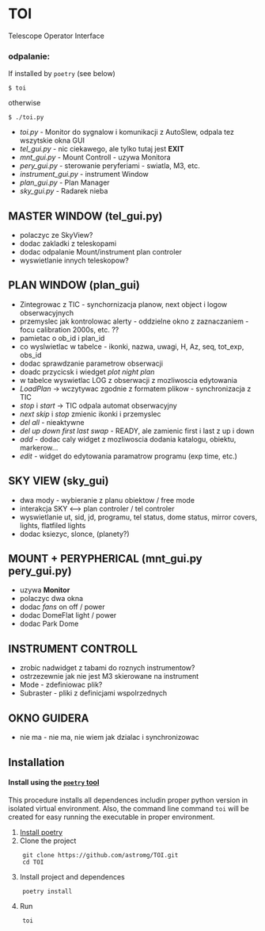 # TOI
Telescope Operator Interface

### odpalanie:
If installed by `poetry` (see below)
```
$ toi
```   
otherwise
```
$ ./toi.py
```

- _toi.py_ - Monitor do sygnalow i komunikacji z AutoSlew, odpala tez wszytskie okna GUI
- _tel_gui.py_ - nic ciekawego, ale tylko tutaj jest **EXIT**
- _mnt_gui.py_ - Mount Controll - uzywa Monitora
- _pery_gui.py_ - sterowanie peryferiami - swiatla, M3, etc. 
- _instrument_gui.py_ - instrument Window
- _plan_gui.py_ - Plan Manager
- _sky_gui.py_ - Radarek nieba


## MASTER WINDOW (tel_gui.py)
- polaczyc ze SkyView?
- dodac zakladki z teleskopami
- dodac odpalanie Mount/instrument plan controler
- wyswietlanie innych teleskopow?


## PLAN WINDOW (plan_gui) 
- Zintegrowac z TIC - synchornizacja planow, next object i logow obserwacyjnych
- przemyslec jak kontrolowac alerty - oddzielne okno z zaznaczaniem  - focu calibration 2000s, etc. ??
- pamietac o ob_id i plan_id
- co wyslwietlac w tabelce - ikonki, nazwa, uwagi, H, Az, seq, tot_exp, obs_id
- dodac sprawdzanie parametrow obserwacji
- doadc przycicsk i wiedget _plot night plan_
- w tabelce wyswietlac LOG z obserwacji z mozliwoscia edytowania
- _LoadPlan_ -> wczytywac zgodnie z formatem plikow - synchronizacja z TIC
- _stop_ i _start_ -> TIC odpala automat obserwacyjny 
- _next_ _skip_ i _stop_ zmienic ikonki i przemyslec
- _del all_ - nieaktywne
- _del_ _up_ _down_ _first_ _last_ _swap_ - READY, ale zamienic first i last z up i down
- _add_ - dodac caly widget z mozliwoscia dodania katalogu, obiektu, markerow...
- _edit_ - widget do edytowania paramatrow programu (exp time, etc.)

## SKY VIEW (sky_gui)
- dwa mody - wybieranie z planu obiektow / free mode
- interakcja SKY <-->  plan controler / tel controler
- wyswietlanie ut, sid, jd, programu, tel status, dome status, mirror covers, lights, flatfiled lights
- dodac ksiezyc, slonce, (planety?)

## MOUNT + PERYPHERICAL (mnt_gui.py pery_gui.py)
- uzywa **Monitor** 
- polaczyc dwa okna
- dodac _fans_ on off / power
- dodac DomeFlat light / power
- dodac Park Dome

## INSTRUMENT CONTROLL 
- zrobic nadwidget z tabami do roznych instrumentow? 
- ostrzezewnie jak nie jest M3 skierowane na instrument
- Mode - zdefiniowac plik? 
- Subraster - pliki z definicjami wspolrzednych

## OKNO GUIDERA 
- nie ma - nie ma, nie wiem jak dzialac i synchronizowac

## Installation
#### Install using the [`poetry` tool](https://python-poetry.org/docs/basic-usage/)
This procedure installs all dependences includin proper python version in isolated virtual environment.
Also, the command line command `toi` will be created for easy running the executable in proper environment.
1. [Install poetry](https://python-poetry.org/docs/#installation)
2. Clone the project
```
    git clone https://github.com/astromg/TOI.git
    cd TOI
```
3. Install project and dependences
```
    poetry install
```
4. Run
```
    toi
```
